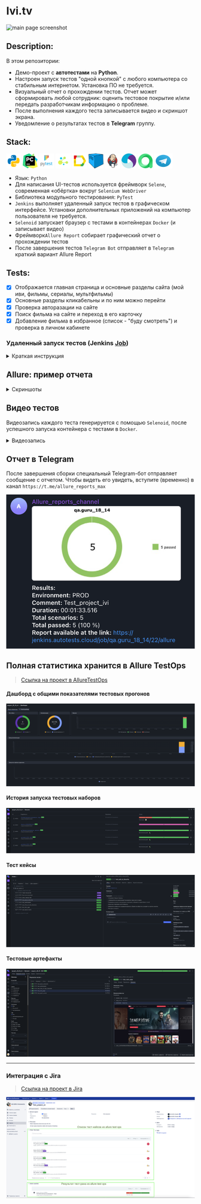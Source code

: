 # Ivi.tv
![main page screenshot](images/main%20screen%20page.png)

## Description:
В этом репозитории:
- Демо-проект с <b>автотестами</b> на <b>Python</b>.
- Настроен запуск тестов "одной кнопкой" с любого компьютера со стабильным интернетом. Установка ПО не требуется.
- Визуальный отчет о прохождении тестов. Отчет может сформировать любой сотрудник: оценить тестовое покрытие и/или передать разработчикам информацию о проблеме.
- После выполнения каждого теста записывается видео и скриншот экрана.
- Уведомление о результатах тестов в <b>Telegram</b> группу.

## Stack:
<code><img src="images/StackIcons/python.svg" width="40" height="40" alt="Python"  title="Python" /></code>
<code><img src="images/StackIcons/pycharm.png" width="40" height="40" alt="PyCharm" title="PyCharm"></code>
<code><img src="images/StackIcons/pytest.png" width="40" height="40"  alt="PyTest" title="PyTest"></code>
<code><img src="images/StackIcons/selene.png" width="40" height="40"  alt="Selene" title="Selene"></code>
<code><img src="images/StackIcons/Allure.svg" width="40" height="40"  alt="Allure" title="Allure"></code>
<code><img src="images/StackIcons/selenoid.png" width="40" height="40"  alt="Selenoid " title="Selenoid"></code>
<code><img src="images/StackIcons/Jenkins.svg" width="40" height="40"  alt="Jenkins " title="Jenkins"></code>
<code><img src="images/StackIcons/appium.png" width="40" height="40"  alt="Appium " title="Appium"></code>
<code><img src="images/StackIcons/allure_testops.png" width="40" height="40"  alt="Testops " title="Testops"></code>
<code><img src="images/StackIcons/Telegram.svg" width="50" height="40" alt="Telegram"  title="Telegram"></code>
<br>
- Язык: `Python`
- Для написания UI-тестов используется фреймворк `Selene`, современная «обёртка» вокруг `Selenium WebDriver`
- Библиотека модульного тестирования: `PyTest`
- `Jenkins` выполняет удаленный запуск тестов в графическом интерфейсе. Установки дополнительных приложений на компьютер пользователя не требуется.
- `Selenoid` запускает браузер с тестами в контейнерах `Docker` (и записывает видео)
- Фреймворк`Allure Report` собирает графический отчет о прохождении тестов
- После завершения тестов `Telegram Bot` отправляет в `Telegram` краткий вариант Allure Report

## Tests:
- [x] Отображается главная страница и основные разделы сайта (мой иви, фильмы, сериалы, мультфильмы)
- [x] Основные разделы кликабельны и по ним можно перейти
- [x] Проверка авторазации на сайте
- [x] Поиск фильма на сайте и переход в его карточку
- [x] Добавление фильма в избранное (список - "буду смотреть") и проверка в личном кабинете

### Удаленный запуск тестов (<b>Jenkins <a target="_blank" href="https://jenkins.autotests.cloud/job/qa.guru_18_14/">Job</a></b>)
<details>
   <summary>Краткая инструкция</summary>

###### А: 

<i>Незарегистрированным</i> пользователем открыть готовый, ранее сформированный отчет (желтая иконка, стрелка №2 на скриншоте)
<p>Результат: откроется страница с отчетом Allure Report</p>

###### Б: 
<i>Зарегистрированным</i> пользователем: 
1. Перейти на страницу сборки проекта
2. Выбрать желаемые "Build with Parameters" в графическом интерфейсе или оставить как есть.
3. Запустить выполнение тестов кнопкой "Build"
4. Убедиться, что в блоке "Builds" появилась новая запись.
5. Дождаться окончания активного процесса (~2-3 мин)
6. Кликнуть по значку или тексту Allure Report
<p>Результат: откроется страница с отчетом Allure Report</p>

> <p>Срок хранения сборки на сервере ~60 дней. Ссылка на Job может оказаться недоступной после 28.05.2025</p>

<p>Образец:</p>

<br>![Jenkins](images/jenkins-screen.png)

</details>

## Allure: пример отчета
<details>
   <summary>Скриншоты</summary>

###### Главный экран (Overview)
![Screen Allure1](images/allure-main-screen.png)
###### Страница со списком тестов (Graph)
![Screen Allure2](images/allure-graphs.png)
###### Пример описания теста
![Screen Allure3](images/allure-test-suites.png)

</details>

## Видео тестов
Видеозапись каждого теста генерируется с помощью `Selenoid`, после успешного запуска контейнера c тестами в `Docker`. 
<details>
<summary>Видеозапись</summary>
<p>Образец:</p>


![Video test](images/video-report.gif)
</details>

## Отчет в Telegram
После завершения сборки специальный Telegram-бот отправляет сообщение с отчетом.
Чтобы видеть его увидеть, вступите (временно) в канал `https://t.me/allure_reports_max`


![Telegram](images/message_telegram.png)

## Полная статистика хранится в Allure TestOps

> [Ссылка на проект в AllureTestOps](https://allure.autotests.cloud/project/4695/dashboards)

#### Дашборд с общими показателями тестовых прогонов

![This is an image](images/testops%20main%20screen.png)

#### История запуска тестовых наборов

![This is an image](images/testops%20test%20runs.png)

#### Тест кейсы

![This is an image](images/testops-test-suits.png)

#### Тестовые артефакты

![This is an image](images/test_artefacts.png)

----

### Интеграция с Jira

> [Ссылка на проект в Jira](https://jira.autotests.cloud/browse/HOMEWORK-1430)

![This is an image](images/jira%20screen.png)
